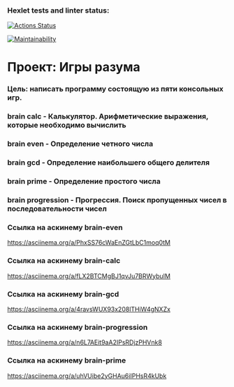 ### Hexlet tests and linter status:
[![Actions Status](https://github.com/IGassan/python-project-49/actions/workflows/hexlet-check.yml/badge.svg)](https://github.com/IGassan/python-project-49/actions)

[![Maintainability](https://api.codeclimate.com/v1/badges/4620352db121d5a9bc18/maintainability)](https://codeclimate.com/github/IGassan/python-project-49/maintainability)


# Проект: Игры разума

### Цель: написать программу состоящую из пяти консольных игр.

### brain calc - Калькулятор. Арифметические выражения, которые необходимо вычислить
### brain even - Определение четного числа
### brain gcd - Определение наибольшего общего делителя
### brain prime - Определение простого числа
### brain progression - Прогрессия. Поиск пропущенных чисел в последовательности чисел


### Ссылка на аскинему brain-even
https://asciinema.org/a/PhxSS76cWaEnZGtLbC1moq0tM

### Ссылка на аскинему brain-calc
https://asciinema.org/a/fLX2BTCMgBJ1qvJu7BRWybuIM

### Ссылка на аскинему brain-gcd
https://asciinema.org/a/4ravsWUX93x208lTHiW4gNXZx

### Ссылка на аскинему brain-progression
https://asciinema.org/a/n6L7AEit9aA2IPsRDjzPHVnk8

### Ссылка на аскинему brain-prime
https://asciinema.org/a/uhVUibe2yGHAu6iIPHsR4kUbk